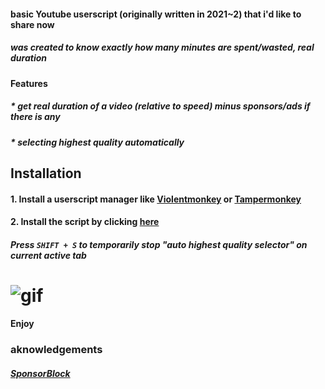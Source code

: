 #### basic Youtube userscript (originally written in 2021~2) that i'd like to share now

##### was created to know exactly how many minutes are spent/wasted, real duration

#### Features

##### * get real duration of a video (relative to speed) minus sponsors/ads if there is any

##### * selecting highest quality automatically

## Installation

#### 1. Install a userscript manager like [Violentmonkey](https://violentmonkey.github.io/get-it/) or [Tampermonkey](https://www.tampermonkey.net/)

#### 2. Install the script by clicking [here](https://github.com/optionsx/youtubeModification/raw/main/relativeToSpeed.user.js)

##### Press `SHIFT + S` to temporarily stop "auto highest quality selector" on current active tab

# ![gif](https://files.catbox.moe/yeio0e.gif)

#### Enjoy

### aknowledgements

##### [SponsorBlock](https://sponsor.ajay.app/)
